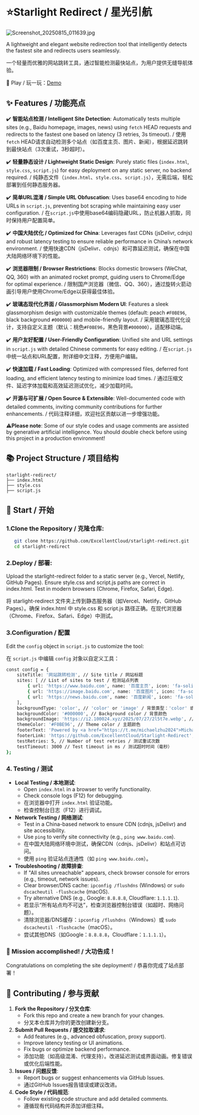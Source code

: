 # ⭐Starlight Redirect / 星光引航

![Screenshot_20250815_011639.jpg](https://youke1.picui.cn/s1/2025/08/15/689e1af74c1e7.jpg)

A lightweight and elegant website redirection tool that intelligently detects the fastest site and redirects users seamlessly.

一个轻量而优雅的网站跳转工具，通过智能检测最快站点，为用户提供无缝导航体验。

👋 Play / 玩一玩：[Demo](https://excellentcloud.github.io/Starlight-Redirect/)

## ✨ Features / 功能亮点

:heavy_check_mark: **智能站点检测 / Intelligent Site Detection**: Automatically tests multiple sites (e.g., Baidu homepage, images, news) using `fetch` HEAD requests and redirects to the fastest one based on latency (3 retries, 3s timeout). / 使用`fetch` HEAD请求自动检测多个站点（如百度主页、图片、新闻），根据延迟跳转到最快站点（3次重试，3秒超时）。

:heavy_check_mark: **轻量静态设计 / Lightweight Static Design**: Purely static files (`index.html`, `style.css`, `script.js`) for easy deployment on any static server, no backend required. / 纯静态文件（`index.html`、`style.css`、`script.js`），无需后端，轻松部署到任何静态服务器。

:heavy_check_mark: **简单URL混淆 / Simple URL Obfuscation**: Uses base64 encoding to hide URLs in `script.js`, preventing bot scraping while maintaining easy user configuration. / 在`script.js`中使用base64编码隐藏URL，防止机器人抓取，同时保持用户配置简单。

:heavy_check_mark: **中国大陆优化 / Optimized for China**: Leverages fast CDNs (jsDelivr, cdnjs) and robust latency testing to ensure reliable performance in China’s network environment. / 使用快速CDN（jsDelivr、cdnjs）和可靠延迟测试，确保在中国大陆网络环境下的性能。

:heavy_check_mark: **浏览器限制 / Browser Restrictions**: Blocks domestic browsers (WeChat, QQ, 360) with an animated rocket prompt, guiding users to Chrome/Edge for optimal experience. / 限制国产浏览器（微信、QQ、360），通过旋转火箭动画引导用户使用Chrome/Edge以获得最佳体验。

:heavy_check_mark: **玻璃态现代化界面 / Glassmorphism Modern UI**: Features a sleek glassmorphism design with customizable themes (default: peach `#F0BE96`, black background `#000000`) and mobile-friendly layout. / 采用玻璃态现代化设计，支持自定义主题（默认：桃色`#F0BE96`，黑色背景`#000000`），适配移动端。

:heavy_check_mark: **用户友好配置 / User-Friendly Configuration**: Unified site and URL settings in `script.js` with detailed Chinese comments for easy editing. / 在`script.js`中统一站点和URL配置，附详细中文注释，方便用户编辑。

:heavy_check_mark: **快速加载 / Fast Loading**: Optimized with compressed files, deferred font loading, and efficient latency testing to minimize load times. / 通过压缩文件、延迟字体加载和高效延迟测试优化，减少加载时间。

:heavy_check_mark: **开源与可扩展 / Open Source & Extensible**: Well-documented code with detailed comments, inviting community contributions for further enhancements. / 代码注释详细，欢迎社区贡献以进一步增强功能。

⚠️**Please note**: Some of our style codes and usage comments are assisted by generative artificial intelligence. You should double check before using this project in a production environment!

## 📚 Project Structure / 项目结构

```
starlight-redirect/
├── index.html
├── style.css
├── script.js
```

## 🚀 Start / 开始

### 1.Clone the Repository / 克隆仓库:

```bash
   git clone https://github.com/ExcellentCloud/starlight-redirect.git
   cd starlight-redirect
```

### 2.Deploy / 部署:
Upload the starlight-redirect folder to a static server (e.g., Vercel, Netlify, GitHub Pages).
Ensure style.css and script.js paths are correct in index.html.
Test in modern browsers (Chrome, Firefox, Safari, Edge).

将 starlight-redirect 文件夹上传到静态服务器（如Vercel、Netlify、GitHub Pages）。确保 index.html 中 style.css 和 script.js 路径正确。在现代浏览器（Chrome、Firefox、Safari、Edge）中测试。

### 3.Configuration / 配置
Edit the `config` object in `script.js` to customize the tool:

在 `script.js` 中编辑 `config` 对象以自定义工具：

```bash
const config = {
    siteTitle: '网站跳转检测', // Site title / 网站标题
    sites: [ // List of sites to test / 检测站点列表
        { url: 'https://www.baidu.com', name: '百度主页', icon: 'fa-solid fa-rocket' },
        { url: 'https://image.baidu.com', name: '百度图片', icon: 'fa-solid fa-rocket' },
        { url: 'https://news.baidu.com', name: '百度新闻', icon: 'fa-solid fa-rocket' }
    ],
    backgroundType: 'color', // 'color' or 'image' / 背景类型：'color' 或 'image'
    backgroundColor: '#000000', // Background color / 背景颜色
    backgroundImage: 'https://i2.100024.xyz/2025/07/27/2l5t7e.webp', // Background image URL / 背景图片URL
    themeColor: '#F0BE96', // Theme color / 主题颜色
    footerText: 'Powered by <a href="https://t.me/michaelzhu2024">Michael朱</a>', // Footer text / 页脚文本
    footerLink: 'https://github.com/ExcellentCloud/Starlight-Redirect', // Footer link / 页脚链接
    testRetries: 5, // Number of test retries / 测试重试次数
    testTimeout: 3000 // Test timeout in ms / 测试超时时间（毫秒）
};
```

### 4. Testing / 测试

- **Local Testing / 本地测试**:
  - Open `index.html` in a browser to verify functionality.
  - Check console logs (F12) for debugging.
  - 在浏览器中打开 `index.html` 验证功能。
  - 检查控制台日志（F12）进行调试。
- **Network Testing / 网络测试**:
  - Test in a China-based network to ensure CDN (cdnjs, jsDelivr) and site accessibility.
  - Use `ping` to verify site connectivity (e.g., `ping www.baidu.com`).
  - 在中国大陆网络环境中测试，确保CDN（cdnjs、jsDelivr）和站点可访问。
  - 使用 `ping` 验证站点连通性（如 `ping www.baidu.com`）。
- **Troubleshooting / 故障排查**:
  - If "All sites unreachable" appears, check browser console for errors (e.g., timeout, network issues).
  - Clear browser/DNS cache: `ipconfig /flushdns` (Windows) or `sudo dscacheutil -flushcache` (macOS).
  - Try alternative DNS (e.g., Google: `8.8.8.8`, Cloudflare: `1.1.1.1`).
  - 若显示“所有站点均不可达”，检查浏览器控制台错误（如超时、网络问题）。
  - 清除浏览器/DNS缓存：`ipconfig /flushdns`（Windows）或 `sudo dscacheutil -flushcache`（macOS）。
  - 尝试其他DNS（如Google：`8.8.8.8`，Cloudflare：`1.1.1.1`）。

### 🎉 Mission accomplished! / 大功告成！
Congratulations on completing the site deployment! / 恭喜你完成了站点部署！

## 🤝 Contributing / 参与贡献
1. **Fork the Repository / 分叉仓库**:
   - Fork this repo and create a new branch for your changes.
   - 分叉本仓库并为你的更改创建新分支。
2. **Submit Pull Requests / 提交拉取请求**:
   - Add features (e.g., advanced obfuscation, proxy support).
   - Improve latency testing or UI animations.
   - Fix bugs or optimize backend performance.
   - 添加功能（如高级混淆、代理支持）。改进延迟测试或界面动画。修复错误或优化后端性能。
3. **Issues / 问题反馈**:
   - Report bugs or suggest enhancements via GitHub Issues.
   - 通过GitHub Issues报告错误或建议改进。
4. **Code Style / 代码规范**:
   - Follow existing code structure and add detailed comments.
   - 遵循现有代码结构并添加详细注释。

